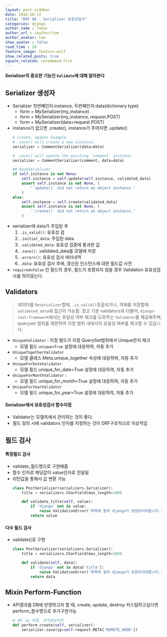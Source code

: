 ```yaml
---
layout: post-sidebar
date: 2018-10-13
title: "DRF 08 - Serializer 유효성검사"
categories: django
author_name : Tomas
author_url : /author/tom
author_avatar: tom
show_avatar : false
read_time : 20
feature_image: feature-wolf
show_related_posts: true
square_related: recommend-fire
---
```

**Serializer의 중요한 기능인 `Validate`에 대해 알아본다**

## Serializer 생성자

* Serializer 첫번째인자:instance, 두번째인자:data(dictionary type)
    * form = MySerializer(my_instance)
    * form = MySerializer(my_instance, request.POST)
    * form = MySerializer(data=request.POST)
* instance가 없으면 .create(), instance가 주어지면 .update()
    ```python
    # Create, Update Example
    # .save() will create a new instance.
    serializer = CommentSerializer(data=data)

    # .save() will update the existing `comment` instance.
    serializer = CommentSerializer(comment, data=data)
    ```
    ```python
    ## BaseSerializer 
    if self.instance is not None:
        self.instance = self.update(self.instance, validated_data)
        assert self.instance is not None, (
            '`update()` did not return an object instance.'
        )
    else:
        self.instance = self.create(validated_data)
        assert self.instance is not None, (
            '`create()` did not return an object instance.'
        )
    ```
* serializer에 data가 주입된 후
    1. `.is_valid()`: 유효성 검
    2. `.initial_data`: 주입된 data
    3. `.validated_data`: 유효성 검증에 통과한 값
    4. `.save()`: .validated_data를 모델에 저장
    5. `.errors()`: 유효성 검사 에러내역
    6. `.data`: 유효성 검사 후에, 갱신된 인스턴스에 대한 필드값 사전
* `required=False` 인 필드의 경우, 필드가 포함되지 않을 경우  Validation 유효성검사를 하지않는다.

## Validators

> 데이터를 `Deserializer`할때, `.is_valid()`호출되거나, 객체를 저장할때 `validated_data`에 접근이 가능함.
장고 기본 validators과 더불어, `django-rest-framework`에서는 유일성 여부 체크를 도와주는 `Validator`를 제공해주며, queryset 범위를 제한하여 지정 범위 내에서의 유일성 여부를 체크할 수 있습니다.

* `UniqueValidator` : 지정 필드가 지정 QuerySet범위에서 Unique한지 체크
	* 모델 필드 `unique=True` 설정에 대응하여, 자동 추가
* `UniqueTogetherValidator`
	* 모델 클래스.Meta.unique_together 속성에 대응하여, 자동 추가
* `UniqueForDateValidator`
	* 모델 필드 unique_for_date=True 설정에 대응하여, 자동 추가
* `UniqueForMonthValidator` :
	* 모델 필드 unique_for_month=True 설정에 대응하여, 자동 추가
* `UniqueForYearValidator`
	* 모델 필드 unique_for_year=True 설정에 대응하여, 자동 추가

#### Serializer에서 유효성검사 함수지정

* Validator는 모델측에서 관리하는 것이 좋다.
* 필드 정의 시에 validators 인자를 지정하는 것이 DRF구조적으로 이상적임

## 필드 검사

#### 특정필드 검사

* validate_필드명으로 구현해줌
* 함수 인자로 해당값이 value인자로 전달됨
* 리턴값을 통해서 값 변환 가능
    ```python
    class PostSerializer(serializers.Serializer):
        title = serializers.CharField(max_length=100)

        def validate_title(self, value):
            if 'django' not in value:
                raise ValidationError('제목에 필히 django가 포함되어야합니다.')
            return value
    ```
  
#### 다수 필드 검사

* validate()로 구현
    ```python
    class PostSerializer(serializers.Serializer):
        title = serializers.CharField(max_length=100)

        def validate(self, data):
            if 'django' not in data['title']:
                raise ValidationError('제목에 필히 django가 포함되어야합니다.')
            return data
    ```
## Mixin Perform-Function
* API결과를 DB에 반영하고자 할 때, create, update, destroy 커스텀하고싶다면
perform_함수명으로 추가구현가능
    ```python
    # 예) ip 저장, 유저정보저장
    def perform_create(self, serializer):
        serializer.save(ip=self.request.META['REMOTE_ADDR'])
    ```
